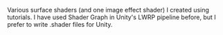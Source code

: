 Various surface shaders (and one image effect shader) I created using tutorials.
I have used Shader Graph in Unity's LWRP pipeline before, but I prefer to write .shader files for Unity.
